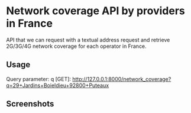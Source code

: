 # Network coverage API by providers in France
API that we can request with a textual address request and retrieve 2G/3G/4G network coverage for each operator in France.

## Usage
Query parameter: q
[GET]: http://127.0.0.1:8000/network_coverage?q=29+Jardins+Boieldieu+92800+Puteaux

## Screenshots
